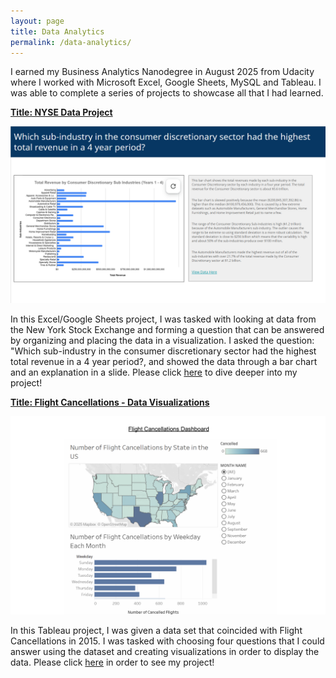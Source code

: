 ```yaml
---
layout: page
title: Data Analytics 
permalink: /data-analytics/
---
```


I earned my Business Analytics Nanodegree in August 2025 from Udacity where I worked with Microsoft Excel, Google Sheets, MySQL and Tableau. I was able to complete a series of projects to showcase all that I had learned. 


<u>**Title: NYSE Data Project**</u>

![](NYSEProject.png)
 
In this Excel/Google Sheets project, I was tasked with looking at data from the New York Stock Exchange and forming a question that can be answered by organizing and placing the data in a visualization. I asked the question: "Which sub-industry in the consumer discretionary sector had the highest total revenue in a 4 year period?, and showed the data through a bar chart and an explanation in a slide. Please click [here](https://drive.google.com/drive/u/0/folders/1f8OsCEMk8FSAHUgAdHhZuAFhUQsjg_Fo) to dive deeper into my project!


<u>**Title: Flight Cancellations - Data Visualizations**</u>

![](Tableau.png)

In this Tableau project, I was given a data set that coincided with Flight Cancellations in 2015. I was tasked with choosing four questions that I could answer using the dataset and creating visualizations in order to display the data. Please click [here](https://docs.google.com/document/d/1ONJlQ7y18VOyuLmiUaYGcO0zmlHbM7Og8Bk7-dlk2K0/edit?tab=t.0) in order to see my project!


